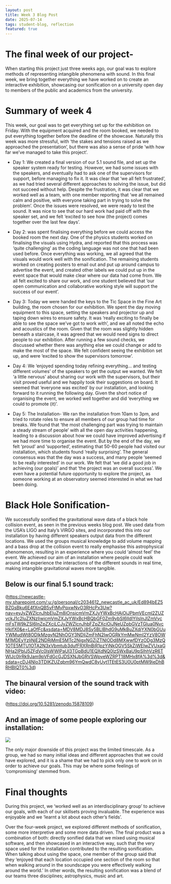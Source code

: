 ```yaml
--- 
layout: post 
title: Week 3 Blog Post
date: 2025-07-14 
tags: student-blog, reflection
featured: true 
---
```


# The final week of our project-

When starting this project just three weeks ago, our goal was to explore methods of representing intangible phenomena with sound. In this final week, we bring together everything we have worked on to create an interactive exhibition, showcasing our sonification on a university open day to members of the public and academics from the university.

# Summary of week 4

This week, our goal was to get everything set up for the exhibition on Friday. With the equipment acquired and the room booked, we needed to put everything together before the deadline of the showcase. Naturally this week was more stressful, with ‘the stakes and tensions raised as we approached the presentation’, but there was also a sense of pride ‘with how far we’ve managed to take this project’.

 - Day 1: We created a final version of our 5.1 sound file, and set up the speaker system ready for testing. However, we had some issues with the speakers, and eventually had to ask one of the supervisors for support, before managing to fix it. It was clear that ‘we all felt frustrated’, as we had tried several different approaches to solving the issue, but did not succeed without help. Despite the frustration, it was clear that we worked well as a team, with one member reporting that ‘we all remained calm and positive, with everyone taking part in trying to solve the problem’. Once the issues were resolved, we were ready to test the sound. It was nice to see that our hard work had paid off with the speaker set, and we felt ‘excited to see how (the project) comes together over the last few days’.

 - Day 2: was spent finalising everything before we could access the booked room the next day. One of the physics students worked on finalising the visuals using Hydra, and reported that this process was ‘quite challenging’ as the coding language was not one that had been used before. Once everything was working, we all agreed that the visuals would work well with the sonification. The remaining students worked on creating posters to email out and put up around campus to advertise the event, and created other labels we could put up in the event space that would make clear where our data had come from. We all felt excited to share our work, and one student believed that ‘our open communication and collaborative working style will support the success of our event’.

 - Day 3: Today we were handed the keys to the Tic Space in the Fine Art building, the room chosen for our exhibition. We spent the day moving equipment to this space, setting the speakers and projector up and taping down wires to ensure safety. It was ‘really exciting to finally be able to see the space we’ve got to work with’, and we all noted the echo and acoustics of the room. Given that the room was slightly hidden beneath a staircase, it was agreed that we would need signs to direct people to our exhibition. After running a few sound checks, we discussed whether there was anything else we could change or add to make the most of the space. We felt confident seeing the exhibition set up, and were ‘excited to show the supervisors tomorrow’.

 - Day 4: We ‘enjoyed spending today refining everything… and testing different volumes’ of the speakers to get the output we wanted. We felt ‘a little nervous’ about sharing our work with the supervisors, but their visit proved useful and we happily took their suggestions on board. It seemed that ‘everyone was excited’ by our installation, and looking forward to it running the following day. Given the short notice of organising the event, we worked well together and did ‘everything we could to promote (it)’.

 - Day 5: The Installation- We ran the installation from 10am to 3pm, and tried to rotate roles to ensure all members of our group had time for breaks. We found that ‘the most challenging part was trying to maintain a steady stream of people’ with all the open day activities happening, leading to a discussion about how we could have improved advertising if we had more time to organise the event. But by the end of the day, we felt ‘proud’ and ‘supported’, estimating that 50-60 people had visited our installation, which students found ‘really surprising’. The general consensus was that the day was a success, and many people ‘seemed to be really interested’ in our work. We felt that ‘we did a good job in achieving (our goals)’ and that ‘the project was an overall success’. We even have a potential future opportunity to explore the project, as someone working at an observatory seemed interested in what we had been doing.

# Black Hole Sonification-

 We successfully sonified the gravitational wave data of a black hole collision event, as seen in the previous weeks blog post. We used data from the USA’s LIGO and Italy’s VIRGO sites, and incorporated this into our installation by having different speakers output data from the different locations. We used the groups musical knowledge to add volume mapping and a bass drop at the collision event to really emphasise this astrophysical phenomenon, resulting in an experience where you could ‘almost feel’ the event. We achieved our aim of an installation where people could walk around and experience the interactions of the different sounds in real time, making intangible gravitational waves more tangible.

## Below is our final 5.1 sound track:

(https://newcastle-my.sharepoint.com/:u:/g/personal/c2034612_newcastle_ac_uk/Ed894bEZ5BZGsBku6E4fXnQB5yFtMyPqxwNvO3RHcPx3Uw?nav=eyJyZWZlcnJhbEluZm8iOnsicmVmZXJyYWxBcHAiOiJPbmVEcml2ZUZvckJ1c2luZXNzIiwicmVmZXJyYWxBcHBQbGF0Zm9ybSI6IldlYiIsInJlZmVycmFsTW9kZSI6InZpZXciLCJyZWZlcnJhbFZpZXciOiJNeUZpbGVzTGlua0NvcHkifX0&e=LaOfFc&xsdata=MDV8MDJ8Sy5BLlBhdG9uMkBuZXdjYXN0bGUuYWMudWt8ODlkMzgyN2NhOGY3NDljZmFhN2IwOGRkYmMwNmI2YzV8OWM1MDEyYzliNjE2NDRjMmE5MTc2NjgxNGZiZTNlODd8MXwwfDYzODg3MzQ1OTE5MTU1OTA2N3xVbmtub3dufFRXRnBiR1pzYjNkOGV5SkZiWEIwZVUxaGNHa2lPblJ5ZFdVc0lsWWlPaUl3TGpBdU1EQXdNQ0lzSWxBaU9pSlhhVzR6TWlJc0lrRk9Jam9pVFdGcGJDSXNJbGRVSWpveWZRPT18MHx8fA%3d%3d&sdata=cDJ4Nlo3TDlKZUZqbm96YmQwdC8yUyt1TEtES3U0U0ptMW9ieDhBRHBIQT0%3d)

## The binaural version of the sound track with video:

(https://doi.org/10.5281/zenodo.15878109)

## And an image of some people exploring our installation:

![](https://drive.google.com/file/d/1LMVWMJ5i4uXrXfOOL3zg1gaRinnwxqDR/view?usp=sharing)

The only major downside of this project was the limited timescale. As a group, we had so many initial ideas and different approaches that we could have explored, and it is a shame that we had to pick only one to work on in order to achieve our goals. This may be where some feelings of ‘compromising’ stemmed from.

# Final thoughts

 During this project, we ‘worked well as an interdisciplinary group’ to achieve our goals, with each of our skillsets proving invaluable. The experience was enjoyable and we ‘learnt a lot about each other’s fields’.

Over the four-week project, we explored different methods of sonification, some more interpretive and some more data driven. The final product was a combination of both: directly sonified data that we mixed using musical software, and then showcased in an interactive way, such that the very space used for the installation contributed to the resulting sonification. When talking about using the space, one member of the group said that they ‘enjoyed that each location occupied one section of the room so that when walking around in the soundscape you were effectively walking around the world.’ In other words, the resulting sonification was a blend of our teams three disciplines; astrophysics, music and art.
